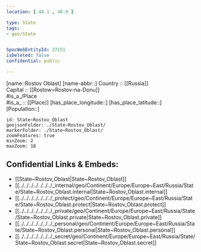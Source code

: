 ```yaml
---
location: [ 48.1 , 40.9 ] 

type: State
tags:
- geo/State


SpocWebEntityId: 37151
isDeleted: false
confidential: public

---
```

[name::Rostov Oblast] 
[name-abbr::] 
Country :: [[Russia]]  
Capital :: [[Rostow=Rostov-na-Donu]]  
#is_a_/Place  
#is_a_ :: [[Place]] 
[has_place_longitude::] 
[has_place_latitude::] 
[Population::] 



```leaflet
id: State~Rostov_Oblast
geojsonFolder: ./State~Rostov_Oblast/
markerFolder: ./State~Rostov_Oblast/
zoomFeatures: true 
minZoom: 2 
maxZoom: 18
```


## Confidential Links & Embeds: 
- [[State~Rostov_Oblast|State~Rostov_Oblast]]  
- [[../../../../../../../_internal/geo/Continent/Europe/Europe~East/Russia/State/State~Rostov_Oblast.internal|State~Rostov_Oblast.internal]] 
- [[../../../../../../../_protect/geo/Continent/Europe/Europe~East/Russia/State/State~Rostov_Oblast.protect|State~Rostov_Oblast.protect]] 
- [[../../../../../../../_private/geo/Continent/Europe/Europe~East/Russia/State/State~Rostov_Oblast.private|State~Rostov_Oblast.private]] 
- [[../../../../../../../_personal/geo/Continent/Europe/Europe~East/Russia/State/State~Rostov_Oblast.personal|State~Rostov_Oblast.personal]] 
- [[../../../../../../../_secret/geo/Continent/Europe/Europe~East/Russia/State/State~Rostov_Oblast.secret|State~Rostov_Oblast.secret]] 
